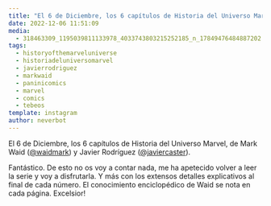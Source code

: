```yaml
---
title: "El 6 de Diciembre, los 6 capítulos de Historia del Universo Marvel, de Mark Waid (@waidmark) y Javier Rodríguez (@javiercaster)"
date: 2022-12-06 11:51:09
media: 
  - 318463309_1195039811133978_4033743803215252185_n_17849476484887202.jpg
tags: 
  - historyofthemarveluniverse
  - historiadeluniversomarvel
  - javierrodriguez
  - markwaid
  - paninicomics
  - marvel
  - comics
  - tebeos
template: instagram
author: neverbot
---
```


El 6 de Diciembre, los 6 capítulos de Historia del Universo Marvel, de Mark Waid ([@waidmark](https://instagram.com/waidmark)) y Javier Rodríguez ([@javiercaster](https://instagram.com/javiercaster)).

Fantástico. De esto no os voy a contar nada, me ha apetecido volver a leer la serie y voy a disfrutarla. Y más con los extensos detalles explicativos al final de cada número. El conocimiento enciclopédico de Waid se nota en cada página. Excelsior!
